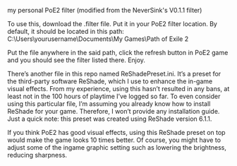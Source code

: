my personal PoE2 filter (modified from the NeverSink's V0.1.1 filter)

To use this, download the .filter file. Put it in your PoE2 filter location. By default, it should be located in this path: C:\Users\yourusername\Documents\My Games\Path of Exile 2

Put the file anywhere in the said path, click the refresh button in PoE2 game and you should see the filter listed there. Enjoy.

There’s another file in this repo named ReShadePreset.ini. It’s a preset for the third-party software ReShade, which I use to enhance the in-game visual effects. From my experience, using this hasn’t resulted in any bans, at least not in the 100 hours of playtime I’ve logged so far.
To even consider using this particular file, I’m assuming you already know how to install ReShade for your game. Therefore, I won’t provide any installation guide. Just a quick note: this preset was created using ReShade version 6.1.1.

If you think PoE2 has good visual effects, using this ReShade preset on top would make the game looks 10 times better. Of course, you might have to adjust some of the ingame graphic setting such as lowering the brightness, reducing sharpness.

